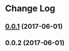 # Change Log


<a name="0.0.1"></a>
## [0.0.1](https://github.com/design4pro/changelog/compare/v0.0.2...v0.0.1) (2017-06-01)



<a name="0.0.2"></a>
## 0.0.2 (2017-06-01)
